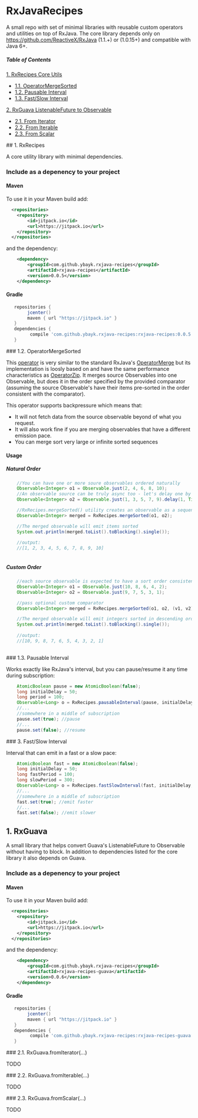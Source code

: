 # RxJavaRecipes

A small repo with set of minimal libraries with reusable custom operators and utilities on top of RxJava.
The core library depends only on https://github.com/ReactiveX/RxJava (1.1.+) or (1.0.15+) and compatible with Java 6+.

##### Table of Contents  

[1. RxRecipes Core Utils](#rxjavarecipescore)  
* [1.1. OperatorMergeSorted](#operatormergesorted)  
* [1.2. Pausable Interval](#pausableinterval)  
* [1.3. Fast/Slow Interval](#fastslowinterval)  

[2. RxGuava ListenableFuture to Observable](#rxjavarecipesguava)  
* [2.1. From Iterator](#fromiterator)  
* [2.2. From Iterable](#fromiterable)  
* [2.3. From Scalar](#fromscalar)  

<a name="rxjavarecipescore"/>
## 1. RxRecipes

A core utility library with minimal dependencies.

### Include as a depenency to your project

#### Maven

To use it in your Maven build add:
```xml
  <repositories>
	<repository>
	    <id>jitpack.io</id>
	    <url>https://jitpack.io</url>
	</repository>
  </repositories>
```

and the dependency:

```xml
	<dependency>
		<groupId>com.github.ybayk.rxjava-recipes</groupId>
		<artifactId>rxjava-recipes</artifactId>
		<version>0.0.5</version>
	</dependency>
```

#### Gradle

```groovy
   repositories { 
        jcenter()
        maven { url "https://jitpack.io" }
   }
   dependencies {
         compile 'com.github.ybayk.rxjava-recipes:rxjava-recipes:0.0.5'
   }
```

<a name="operatormergesorted"/>
### 1.2. OperatorMergeSorted

This [operator](https://github.com/ybayk/rxjava-recipes/blob/master/src/main/java/ybayk/rxjava/recipes/OperatorMergeSorted.java) is very similar to the standard RxJava's [OperatorMerge](https://github.com/ReactiveX/RxJava/blob/1.x/src/main/java/rx/internal/operators/OperatorMerge.java) but its implementation is loosly based on and have the same performance characteristics as [OperatorZip](https://github.com/ReactiveX/RxJava/blob/1.x/src/main/java/rx/internal/operators/OperatorZip.java).
It merges source Observables into one Observable, but does it in the order specified by the provided comparator (assuming the source Observable's have their items pre-sorted in the order consistent with the comparator). 

This operator supports backpressure which means that:
* It will not fetch data from the source observable beyond of what you request. 
* It will also work fine if you are merging observables that have a different emission pace.
* You can merge sort very large or infinite sorted sequences 

#### Usage 

##### Natural Order

```java
    //You can have one or more soure observables ordered naturally
    Observable<Integer> o1 = Observable.just(2, 4, 6, 8, 10);
    //An observable source can be truly async too - let's delay one by a second
    Observable<Integer> o2 = Observable.just(1, 3, 5, 7, 9).delay(1, TimeUnit.SECONDS);

    //RxRecipes.mergeSorted() utility creates an observable as a sequence of source observables and use lift operator to "inject" OperatorMergeSorted
    Observable<Integer> merged = RxRecipes.mergeSorted(o1, o2);

    //The merged observable will emit items sorted
    System.out.println(merged.toList().toBlocking().single());
    
    //output:
    //[1, 2, 3, 4, 5, 6, 7, 8, 9, 10]
        
```

##### Custom Order

```java
    //each source observable is expected to have a sort order consistent with the custom comparator:
    Observable<Integer> o1 = Observable.just(10, 8, 6, 4, 2);
    Observable<Integer> o2 = Observable.just(9, 7, 5, 3, 1);

    //pass optional custom comparator
    Observable<Integer> merged = RxRecipes.mergeSorted(o1, o2, (v1, v2)->(v2 - v1));

    //The merged observable will emit integers sorted in descending order
    System.out.println(merged.toList().toBlocking().single());
    
    //output:
    //[10, 9, 8, 7, 6, 5, 4, 3, 2, 1]
        
```

<a name="pausableinterval"/>
### 1.3. Pausable Interval

Works exactly like RxJava's interval, but you can pause/resume it any time during subscription:

```java
    AtomicBoolean pause = new AtomicBoolean(false);
    long initialDelay = 50;
    long period = 100;
    Observable<Long> o = RxRecipes.pausableInterval(pause, initialDelay, period, TimeUnit.MILLISECONDS, Schedulers.computation());
    //...
    //somewhere in a middle of subscription
    pause.set(true); //pause
    //...
    pause.set(false); //resume
```

<a name="fastslowinterval"/>
### 3. Fast/Slow Interval

Interval that can emit in a fast or a slow pace:

```java
    AtomicBoolean fast = new AtomicBoolean(false);
    long initialDelay = 50;
    long fastPeriod = 100;
    long slowPeriod = 300;
    Observable<Long> o = RxRecipes.fastSlowInterval(fast, initialDelay, fastPeriod, slowPeriod, TimeUnit.MILLISECONDS, Schedulers.computation());
    //...
    //somewhere in a middle of subscription
    fast.set(true); //emit faster
    //...
    fast.set(false); //emit slower
```

## 1. RxGuava

A small library that helps convert Guava's ListenableFuture to Observable without having to block.
In addition to dependencies listed for the core library it also depends on Guava.

### Include as a depenency to your project

#### Maven

To use it in your Maven build add:
```xml
  <repositories>
	<repository>
	    <id>jitpack.io</id>
	    <url>https://jitpack.io</url>
	</repository>
  </repositories>
```

and the dependency:

```xml
	<dependency>
		<groupId>com.github.ybayk.rxjava-recipes</groupId>
		<artifactId>rxjava-recipes-guava</artifactId>
		<version>0.0.6</version>
	</dependency>
```

#### Gradle

```groovy
   repositories { 
        jcenter()
        maven { url "https://jitpack.io" }
   }
   dependencies {
         compile 'com.github.ybayk.rxjava-recipes:rxjava-recipes-guava:0.0.6'
   }
```

<a name="fromiterator"/>
### 2.1. RxGuava.fromIterator(...)

TODO

<a name="fromiterable"/>
### 2.2. RxGuava.fromIterable(...)

TODO

<a name="fromscalar"/>
### 2.3. RxGuava.fromScalar(...)

TODO

